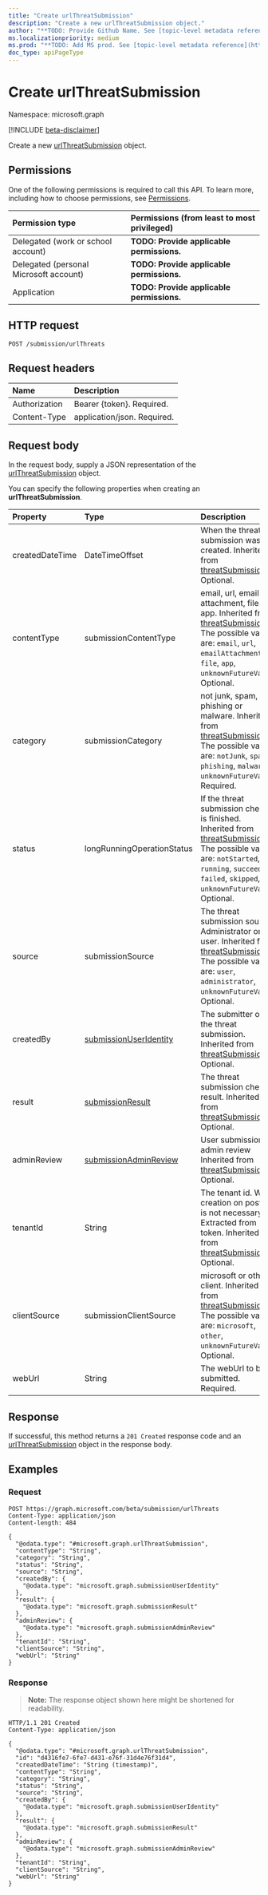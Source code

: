 ```yaml
---
title: "Create urlThreatSubmission"
description: "Create a new urlThreatSubmission object."
author: "**TODO: Provide Github Name. See [topic-level metadata reference](https://msgo.azurewebsites.net/add/document/guidelines/metadata.html#topic-level-metadata)**"
ms.localizationpriority: medium
ms.prod: "**TODO: Add MS prod. See [topic-level metadata reference](https://msgo.azurewebsites.net/add/document/guidelines/metadata.html#topic-level-metadata)**"
doc_type: apiPageType
---
```


# Create urlThreatSubmission
Namespace: microsoft.graph

[!INCLUDE [beta-disclaimer](../../includes/beta-disclaimer.md)]

Create a new [urlThreatSubmission](../resources/urlthreatsubmission.md) object.

## Permissions
One of the following permissions is required to call this API. To learn more, including how to choose permissions, see [Permissions](/graph/permissions-reference).

|Permission type|Permissions (from least to most privileged)|
|:---|:---|
|Delegated (work or school account)|**TODO: Provide applicable permissions.**|
|Delegated (personal Microsoft account)|**TODO: Provide applicable permissions.**|
|Application|**TODO: Provide applicable permissions.**|

## HTTP request

<!-- {
  "blockType": "ignored"
}
-->
``` http
POST /submission/urlThreats
```

## Request headers
|Name|Description|
|:---|:---|
|Authorization|Bearer {token}. Required.|
|Content-Type|application/json. Required.|

## Request body
In the request body, supply a JSON representation of the [urlThreatSubmission](../resources/urlthreatsubmission.md) object.

You can specify the following properties when creating an **urlThreatSubmission**.

|Property|Type|Description|
|:---|:---|:---|
|createdDateTime|DateTimeOffset|When the threat submission was created. Inherited from [threatSubmission](../resources/threatsubmission.md). Optional.|
|contentType|submissionContentType|email, url, email attachment, file or app. Inherited from [threatSubmission](../resources/threatsubmission.md). The possible values are: `email`, `url`, `emailAttachment`, `file`, `app`, `unknownFutureValue`. Optional.|
|category|submissionCategory|not junk, spam, phishing or malware. Inherited from [threatSubmission](../resources/threatsubmission.md). The possible values are: `notJunk`, `spam`, `phishing`, `malware`, `unknownFutureValue`. Required.|
|status|longRunningOperationStatus|If the threat submission check is finished. Inherited from [threatSubmission](../resources/threatsubmission.md). The possible values are: `notStarted`, `running`, `succeeded`, `failed`, `skipped`, `unknownFutureValue`. Optional.|
|source|submissionSource|The threat submission source. Administrator or user. Inherited from [threatSubmission](../resources/threatsubmission.md). The possible values are: `user`, `administrator`, `unknownFutureValue`. Optional.|
|createdBy|[submissionUserIdentity](../resources/submissionuseridentity.md)|The submitter of the threat submission. Inherited from [threatSubmission](../resources/threatsubmission.md). Optional.|
|result|[submissionResult](../resources/submissionresult.md)|The threat submission check result. Inherited from [threatSubmission](../resources/threatsubmission.md). Optional.|
|adminReview|[submissionAdminReview](../resources/submissionadminreview.md)|User submission admin review Inherited from [threatSubmission](../resources/threatsubmission.md). Optional.|
|tenantId|String|The tenant id. When creation on post, it is not necessary. Extracted from token. Inherited from [threatSubmission](../resources/threatsubmission.md). Optional.|
|clientSource|submissionClientSource|microsoft or other client. Inherited from [threatSubmission](../resources/threatsubmission.md). The possible values are: `microsoft`, `other`, `unknownFutureValue`. Optional.|
|webUrl|String|The webUrl to be submitted. Required.|



## Response

If successful, this method returns a `201 Created` response code and an [urlThreatSubmission](../resources/urlthreatsubmission.md) object in the response body.

## Examples

### Request
<!-- {
  "blockType": "request",
  "name": "create_urlthreatsubmission_from_"
}
-->
``` http
POST https://graph.microsoft.com/beta/submission/urlThreats
Content-Type: application/json
Content-length: 484

{
  "@odata.type": "#microsoft.graph.urlThreatSubmission",
  "contentType": "String",
  "category": "String",
  "status": "String",
  "source": "String",
  "createdBy": {
    "@odata.type": "microsoft.graph.submissionUserIdentity"
  },
  "result": {
    "@odata.type": "microsoft.graph.submissionResult"
  },
  "adminReview": {
    "@odata.type": "microsoft.graph.submissionAdminReview"
  },
  "tenantId": "String",
  "clientSource": "String",
  "webUrl": "String"
}
```


### Response
>**Note:** The response object shown here might be shortened for readability.
<!-- {
  "blockType": "response",
  "truncated": true,
  "@odata.type": "microsoft.graph.urlThreatSubmission"
}
-->
``` http
HTTP/1.1 201 Created
Content-Type: application/json

{
  "@odata.type": "#microsoft.graph.urlThreatSubmission",
  "id": "d4316fe7-6fe7-d431-e76f-31d4e76f31d4",
  "createdDateTime": "String (timestamp)",
  "contentType": "String",
  "category": "String",
  "status": "String",
  "source": "String",
  "createdBy": {
    "@odata.type": "microsoft.graph.submissionUserIdentity"
  },
  "result": {
    "@odata.type": "microsoft.graph.submissionResult"
  },
  "adminReview": {
    "@odata.type": "microsoft.graph.submissionAdminReview"
  },
  "tenantId": "String",
  "clientSource": "String",
  "webUrl": "String"
}
```


